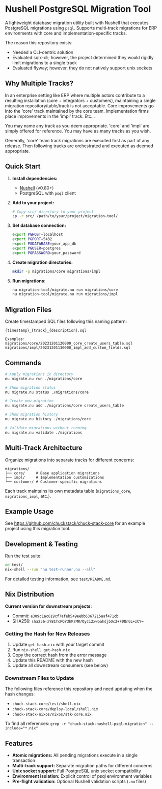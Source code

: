 # Nushell PostgreSQL Migration Tool

A lightweight database migration utility built with Nushell that executes PostgreSQL migrations using `psql`. Supports multi-track migrations for ERP environments with core and implementation-specific tracks.

The reason this repository exists:

- Needed a CLI-centric solution
- Evaluated sqlx-cli; however, the project determined they would rigidly limit migrations to a single track
- Evaluated flyway; however, they do not natively support unix sockets

## Why Multiple Tracks?

In an enterprise setting like ERP where multiple actors contribute to a resulting installation (core + integrators + customers), maintaining a single migration repository/table/track is not acceptable. Core improvements go into the 'core' track maintained by the core team. Implementation firms place improvements in the 'impl' track. Etc...

You may name any track as you deem appropriate. 'core' and 'impl' are simply offered for reference. You may have as many tracks as you wish.

Generally, 'core' team track migrations are executed first as part of any release. Then following tracks are orchestrated and executed as deemed appropriate.

## Quick Start

1. **Install dependencies:**
   - [Nushell](https://nushell.sh) (v0.80+)
   - PostgreSQL with `psql` client

2. **Add to your project:**
   ```bash
   # Copy src/ directory to your project
   cp -r src/ /path/to/your/project/migration-tool/
   ```

3. **Set database connection:**
   ```bash
   export PGHOST=localhost
   export PGPORT=5432
   export PGDATABASE=your_app_db
   export PGUSER=postgres
   export PGPASSWORD=your_password
   ```

4. **Create migration directories:**
   ```bash
   mkdir -p migrations/core migrations/impl
   ```

5. **Run migrations:**
   ```bash
   nu migration-tool/migrate.nu run migrations/core
   nu migration-tool/migrate.nu run migrations/impl
   ```

## Migration Files

Create timestamped SQL files following this naming pattern:
```
{timestamp}_{track}_{description}.sql

Examples:
migrations/core/20231201120000_core_create_users_table.sql
migrations/impl/20231201130000_impl_add_custom_fields.sql
```

## Commands

```bash
# Apply migrations in directory
nu migrate.nu run ./migrations/core

# Show migration status
nu migrate.nu status ./migrations/core

# Create new migration
nu migrate.nu add ./migrations/core create_users_table

# Show migration history
nu migrate.nu history ./migrations/core

# Validate migrations without running
nu migrate.nu validate ./migrations
```

## Multi-Track Architecture

Organize migrations into separate tracks for different concerns:

```
migrations/
├── core/     # Base application migrations
├── impl/     # Implementation customizations  
└── customer/ # Customer-specific migrations
```

Each track maintains its own metadata table (`migrations_core`, `migrations_impl`, etc.).

## Example Usage

See <https://github.com/chuckstack/chuck-stack-core> for an example project using this migration tool.

## Development & Testing

Run the test suite:
```bash
cd test/
nix-shell --run "nu test-runner.nu --all"
```

For detailed testing information, see `test/README.md`.

## Nix Distribution

**Current version for downstream projects:**
- Commit: `e309c1ac019cf7afeb549eebb6367215aaf471cb`
- SHA256: `sha256-zYB1TcPQY3hK7MR/OyCi2xwpahdjbOc2+F0Qn6L+zCY=`

### Getting the Hash for New Releases

1. Update `get-hash.nix` with your target commit
2. Run `nix-shell get-hash.nix` 
3. Copy the correct hash from the error message
4. Update this README with the new hash
5. Update all downstream consumers (see below)

### Downstream Files to Update

The following files reference this repository and need updating when the hash changes:

- `chuck-stack-core/test/shell.nix`
- `chuck-stack-core/deploy-local/shell.nix`
- `chuck-stack-nixos/nixos/stk-core.nix`

To find all references: `grep -r "chuck-stack-nushell-psql-migration" --include="*.nix"`

## Features

- **Atomic migrations:** All pending migrations execute in a single transaction
- **Multi-track support:** Separate migration paths for different concerns
- **Unix socket support:** Full PostgreSQL unix socket compatibility
- **Environment isolation:** Explicit control of psql environment variables
- **Pre-flight validation:** Optional Nushell validation scripts (`.nu` files)
